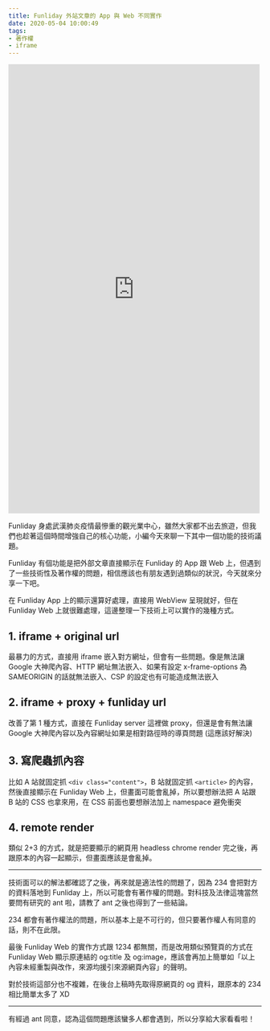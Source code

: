 ```yaml
---
title: Funliday 外站文章的 App 與 Web 不同實作
date: 2020-05-04 10:00:49
tags:
- 著作權
- iframe
---
```


<iframe src="https://www.facebook.com/plugins/video.php?href=https%3A%2F%2Fwww.facebook.com%2F1671274149815619%2Fvideos%2F240193833737580&width=500&show_text=false&appId=481027911976374&height=893" width="500" height="893" style="border:none;overflow:hidden" scrolling="no" frameborder="0" allowfullscreen="true" allow="autoplay; clipboard-write; encrypted-media; picture-in-picture; web-share" allowFullScreen="true"></iframe>

Funliday 身處武漢肺炎疫情最慘重的觀光業中心，雖然大家都不出去旅遊，但我們也趁著這個時間增強自己的核心功能，小編今天來聊一下其中一個功能的技術議題。

Funliday 有個功能是把外部文章直接顯示在 Funliday 的 App 跟 Web 上，但遇到了一些技術性及著作權的問題，相信應該也有朋友遇到過類似的狀況，今天就來分享一下吧。

在 Funliday App 上的顯示還算好處理，直接用 WebView 呈現就好，但在 Funliday Web 上就很難處理，這邊整理一下技術上可以實作的幾種方式。

## 1. iframe + original url

最暴力的方式，直接用 iframe 嵌入對方網址，但會有一些問題。像是無法讓 Google 大神爬內容、HTTP 網址無法嵌入、如果有設定 x-frame-options 為 SAMEORIGIN 的話就無法嵌入、CSP 的設定也有可能造成無法嵌入

## 2. iframe + proxy + funliday url

改善了第 1 種方式，直接在 Funliday server 這裡做 proxy，但還是會有無法讓 Google 大神爬內容以及內容網址如果是相對路徑時的導頁問題 (這應該好解決)

## 3. 寫爬蟲抓內容

比如 A 站就固定抓 `<div class="content">`，B 站就固定抓 `<article>` 的內容，然後直接顯示在 Funliday Web 上，但畫面可能會亂掉，所以要想辦法把 A 站跟 B 站的 CSS 也拿來用，在 CSS 前面也要想辦法加上 namespace 避免衝突

## 4. remote render

類似 2+3 的方式，就是把要顯示的網頁用 headless chrome render 完之後，再跟原本的內容一起顯示，但畫面應該是會亂掉。

---

技術面可以的解法都確認了之後，再來就是適法性的問題了，因為 234 會把對方的資料落地到 Funliday 上，所以可能會有著作權的問題。對科技及法律這塊當然要問有研究的 ant 啦，請教了 ant 之後也得到了一些結論。

234 都會有著作權法的問題，所以基本上是不可行的，但只要著作權人有同意的話，則不在此限。

最後 Funliday Web 的實作方式跟 1234 都無關，而是改用類似預覽頁的方式在 Funliday Web 顯示原連結的 og:title 及 og:image，應該會再加上簡單如「以上內容未經重製與改作，來源均援引來源網頁內容」的聲明。

對於技術這部分也不複雜，在後台上稿時先取得原網頁的 og 資料，跟原本的 234 相比簡單太多了 XD

---

有經過 ant 同意，認為這個問題應該蠻多人都會遇到，所以分享給大家看看啦！